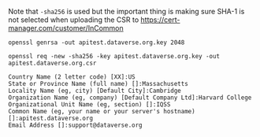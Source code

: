 Note that `-sha256` is used but the important thing is making sure SHA-1 is not selected when uploading the CSR to https://cert-manager.com/customer/InCommon

    openssl genrsa -out apitest.dataverse.org.key 2048

    openssl req -new -sha256 -key apitest.dataverse.org.key -out apitest.dataverse.org.csr

    Country Name (2 letter code) [XX]:US
    State or Province Name (full name) []:Massachusetts
    Locality Name (eg, city) [Default City]:Cambridge
    Organization Name (eg, company) [Default Company Ltd]:Harvard College
    Organizational Unit Name (eg, section) []:IQSS
    Common Name (eg, your name or your server's hostname) []:apitest.dataverse.org
    Email Address []:support@dataverse.org
